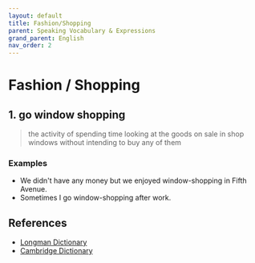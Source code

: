 ```yaml
---
layout: default
title: Fashion/Shopping
parent: Speaking Vocabulary & Expressions
grand_parent: English
nav_order: 2
---
```


# Fashion / Shopping   


## 1. go window shopping  
> the activity of spending time looking at the goods on sale in shop windows without intending to buy any of them  

### Examples  
- We didn't have any money but we enjoyed window-shopping in Fifth Avenue.  
- Sometimes I go window-shopping after work.  




## References  
- [Longman Dictionary](https://www.ldoceonline.com/)  
- [Cambridge Dictionary](https://dictionary.cambridge.org/)
